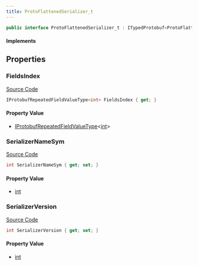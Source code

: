 ```yaml
---
title: ProtoFlattenedSerializer_t
---
```


```csharp
public interface ProtoFlattenedSerializer_t : ITypedProtobuf<ProtoFlattenedSerializer_t>, INativeHandle
```

#### Implements

## Properties

### FieldsIndex

[Source Code](https://github.com/swiftly-solution/swiftlys2/blob/main/managed/src/SwiftlyS2.Generated/Protobufs/Interfaces/ProtoFlattenedSerializer_t.cs#L19)

```csharp
IProtobufRepeatedFieldValueType<int> FieldsIndex { get; }
```

#### Property Value

- [IProtobufRepeatedFieldValueType](/docs/api/shared/netmessages/iprotobufrepeatedfieldvaluetype-1)<[int](https://learn.microsoft.com/dotnet/api/system.int32)>

### SerializerNameSym

[Source Code](https://github.com/swiftly-solution/swiftlys2/blob/main/managed/src/SwiftlyS2.Generated/Protobufs/Interfaces/ProtoFlattenedSerializer_t.cs#L13)

```csharp
int SerializerNameSym { get; set; }
```

#### Property Value

- [int](https://learn.microsoft.com/dotnet/api/system.int32)

### SerializerVersion

[Source Code](https://github.com/swiftly-solution/swiftlys2/blob/main/managed/src/SwiftlyS2.Generated/Protobufs/Interfaces/ProtoFlattenedSerializer_t.cs#L16)

```csharp
int SerializerVersion { get; set; }
```

#### Property Value

- [int](https://learn.microsoft.com/dotnet/api/system.int32)

